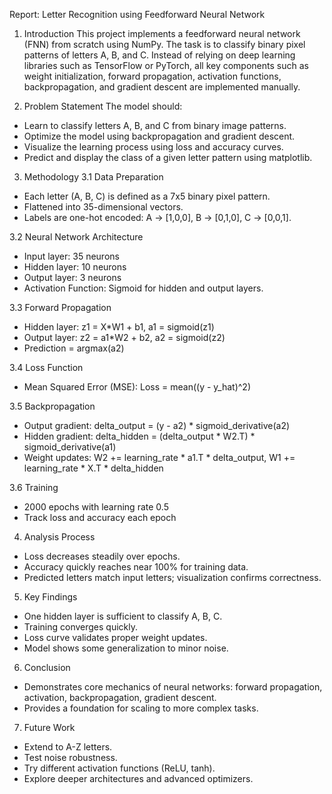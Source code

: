 Report: Letter Recognition using Feedforward Neural Network

1. Introduction
This project implements a feedforward neural network (FNN) from scratch using NumPy. The task is to classify binary pixel patterns of letters A, B, and C. Instead of relying on deep learning libraries such as TensorFlow or PyTorch, all key components such as weight initialization, forward propagation, activation functions, backpropagation, and gradient descent are implemented manually.

2. Problem Statement
The model should:
- Learn to classify letters A, B, and C from binary image patterns.
- Optimize the model using backpropagation and gradient descent.
- Visualize the learning process using loss and accuracy curves.
- Predict and display the class of a given letter pattern using matplotlib.

3. Methodology
3.1 Data Preparation
- Each letter (A, B, C) is defined as a 7x5 binary pixel pattern.
- Flattened into 35-dimensional vectors.
- Labels are one-hot encoded: A -> [1,0,0], B -> [0,1,0], C -> [0,0,1].

3.2 Neural Network Architecture
- Input layer: 35 neurons
- Hidden layer: 10 neurons
- Output layer: 3 neurons
- Activation Function: Sigmoid for hidden and output layers.

3.3 Forward Propagation
- Hidden layer: z1 = X*W1 + b1, a1 = sigmoid(z1)
- Output layer: z2 = a1*W2 + b2, a2 = sigmoid(z2)
- Prediction = argmax(a2)

3.4 Loss Function
- Mean Squared Error (MSE): Loss = mean((y - y_hat)^2)

3.5 Backpropagation
- Output gradient: delta_output = (y - a2) * sigmoid_derivative(a2)
- Hidden gradient: delta_hidden = (delta_output * W2.T) * sigmoid_derivative(a1)
- Weight updates: W2 += learning_rate * a1.T * delta_output, W1 += learning_rate * X.T * delta_hidden

3.6 Training
- 2000 epochs with learning rate 0.5
- Track loss and accuracy each epoch

4. Analysis Process
- Loss decreases steadily over epochs.
- Accuracy quickly reaches near 100% for training data.
- Predicted letters match input letters; visualization confirms correctness.

5. Key Findings
- One hidden layer is sufficient to classify A, B, C.
- Training converges quickly.
- Loss curve validates proper weight updates.
- Model shows some generalization to minor noise.

6. Conclusion
- Demonstrates core mechanics of neural networks: forward propagation, activation, backpropagation, gradient descent.
- Provides a foundation for scaling to more complex tasks.

7. Future Work
- Extend to A-Z letters.
- Test noise robustness.
- Try different activation functions (ReLU, tanh).
- Explore deeper architectures and advanced optimizers.